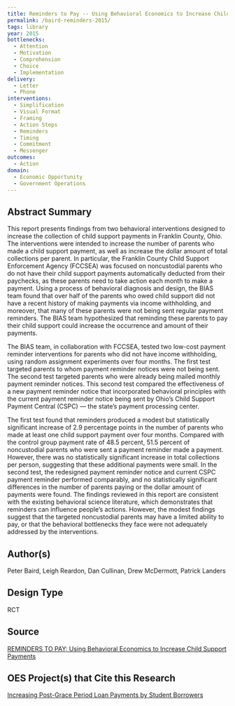 ```yaml
---
title: Reminders to Pay -- Using Behavioral Economics to Increase Child Support Payments
permalink: /baird-reminders-2015/
tags: library 
year: 2015
bottlenecks: 
  - Attention 
  - Motivation
  - Comprehension 
  - Choice 
  - Implementation
delivery: 
  - Letter 
  - Phone 
interventions: 
  - Simplification 
  - Visual Format 
  - Framing 
  - Action Steps 
  - Reminders 
  - Timing 
  - Commitment 
  - Messenger 
outcomes: 
  - Action 
domain: 
  - Economic Opportunity
  - Government Operations
---
```

## Abstract Summary

This report presents findings from two behavioral interventions designed to
increase the collection of child support payments in Franklin County, Ohio. The
interventions were intended to increase the number of parents who made a child
support payment, as well as increase the dollar amount of total collections per
parent. In particular, the Franklin County Child Support Enforcement Agency
(FCCSEA) was focused on noncustodial parents who do not have their child support
payments automatically deducted from their paychecks, as these parents
need to take action each month to make a payment. Using a process of behavioral
diagnosis and design, the BIAS team found that over half of the parents who
owed child support did not have a recent history of making payments via income
withholding, and moreover, that many of these parents were not being sent
regular payment reminders. The BIAS team hypothesized that reminding these
parents to pay their child support could increase the occurrence and amount of
their payments.

The BIAS team, in collaboration with FCCSEA, tested two low-cost payment
reminder interventions for parents who did not have income withholding,
using random assignment experiments over four months. The first test targeted
parents to whom payment reminder notices were not being sent. The second
test targeted parents who were already being mailed monthly payment reminder
notices. This second test compared the effectiveness of a new payment reminder
notice that incorporated behavioral principles with the current payment reminder
notice being sent by Ohio’s Child Support Payment Central (CSPC) — the
state’s payment processing center.

The first test found that reminders produced a modest but statistically significant
increase of 2.9 percentage points in the number of parents who made at
least one child support payment over four months. Compared with the control
group payment rate of 48.5 percent, 51.5 percent of noncustodial parents who
were sent a payment reminder made a payment. However, there was no statistically
significant increase in total collections per person, suggesting that these
additional payments were small. In the second test, the redesigned payment
reminder notice and current CSPC payment reminder performed comparably,
and no statistically significant differences in the number of parents paying or the
dollar amount of payments were found. The findings reviewed in this report are
consistent with the existing behavioral science literature, which demonstrates
that reminders can influence people’s actions. However, the modest findings
suggest that the targeted noncustodial parents may have a limited ability to pay,
or that the behavioral bottlenecks they face were not adequately addressed by
the interventions.

## Author(s)

Peter Baird, Leigh Reardon, Dan Cullinan, Drew McDermott, Patrick Landers

## Design Type

RCT

## Source

<a href="https://www.mdrc.org/sites/default/files/BIAS_Ohio-Franklin_County_2015_FR.pdf">REMINDERS TO PAY: Using Behavioral Economics to Increase Child Support Payments</a>

## OES Project(s) that Cite this Research

<a href="https://oes.gsa.gov/projects/grace-period-student-borrowers/">Increasing Post-Grace Period Loan Payments by Student Borrowers</a>

